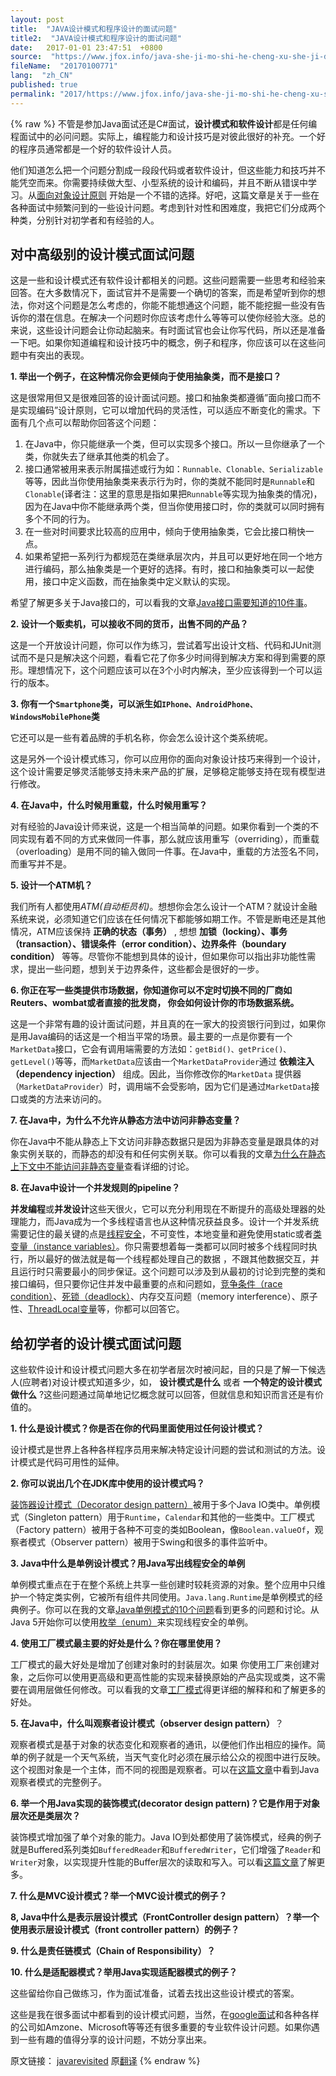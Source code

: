 ```yaml
---
layout: post
title:  "JAVA设计模式和程序设计的面试问题"
title2:  "JAVA设计模式和程序设计的面试问题"
date:   2017-01-01 23:47:51  +0800
source:  "https://www.jfox.info/java-she-ji-mo-shi-he-cheng-xu-she-ji-de-mian-shi-wen-ti.html"
fileName:  "20170100771"
lang:  "zh_CN"
published: true
permalink: "2017/https://www.jfox.info/java-she-ji-mo-shi-he-cheng-xu-she-ji-de-mian-shi-wen-ti.html"
---
```

{% raw %}
不管是参加Java面试还是C#面试，**设计模式和软件设计**都是任何编程面试中的必问问题。实际上，编程能力和设计技巧是对彼此很好的补充。一个好的程序员通常都是一个好的软件设计人员。

他们知道怎么把一个问题分割成一段段代码或者软件设计，但这些能力和技巧并不能凭空而来。你需要持续做大型、小型系统的设计和编码，并且不断从错误中学习。从[面向对象设计原则](/url.php?_src=&amp;isencode=1&amp;content=dGltZT0xNDMzODU1MzIzMDk4JnVybD1odHRwJTNBJTJGJTJGamF2YXJldmlzaXRlZC5ibG9nc3BvdC5jb20lMkYyMDEyJTJGMDMlMkYxMC1vYmplY3Qtb3JpZW50ZWQtZGVzaWduLXByaW5jaXBsZXMuaHRtbA==) 开始是一个不错的选择。好吧，这篇文章是关于一些在各种面试中频繁问到的一些设计问题。考虑到针对性和困难度，我把它们分成两个种类，分别针对初学者和有经验的人。

## 对中高级别的设计模式面试问题

这是一些和设计模式还有软件设计都相关的问题。这些问题需要一些思考和经验来回答。在大多数情况下，面试官并不是需要一个确切的答案，而是希望听到你的想法，你对这个问题是怎么考虑的，你能不能想通这个问题，能不能挖掘一些没有告诉你的潜在信息。在解决一个问题时你应该考虑什么等等可以使你经验大涨。总的来说，这些设计问题会让你动起脑来。有时面试官也会让你写代码，所以还是准备一下吧。如果你知道编程和设计技巧中的概念，例子和程序，你应该可以在这些问题中有突出的表现。

**1. 举出一个例子，在这种情况你会更倾向于使用抽象类，而不是接口？**

这是很常用但又是很难回答的设计面试问题。接口和抽象类都遵循”面向接口而不是实现编码”设计原则，它可以增加代码的灵活性，可以适应不断变化的需求。下面有几个点可以帮助你回答这个问题：

1. 在Java中，你只能继承一个类，但可以实现多个接口。所以一旦你继承了一个类，你就失去了继承其他类的机会了。
2. 接口通常被用来表示附属描述或行为如：`Runnable、Clonable、Serializable`等等，因此当你使用抽象类来表示行为时，你的类就不能同时是`Runnable`和`Clonable`(译者注：这里的意思是指如果把`Runnable`等实现为抽象类的情况)，因为在Java中你不能继承两个类，但当你使用接口时，你的类就可以同时拥有多个不同的行为。
3. 在一些对时间要求比较高的应用中，倾向于使用抽象类，它会比接口稍快一点。
4. 如果希望把一系列行为都规范在类继承层次内，并且可以更好地在同一个地方进行编码，那么抽象类是一个更好的选择。有时，接口和抽象类可以一起使用，接口中定义函数，而在抽象类中定义默认的实现。

希望了解更多关于Java接口的，可以看我的文章[Java接口需要知道的10件事](/url.php?_src=&amp;isencode=1&amp;content=dGltZT0xNDMzODU1MzIzMDk4JnVybD1odHRwJTNBJTJGJTJGamF2YXJldmlzaXRlZC5ibG9nc3BvdC5jb20lMkYyMDEyJTJGMDQlMkYxMC1wb2ludHMtb24taW50ZXJmYWNlLWluLWphdmEtd2l0aC5odG1s)。

**2. 设计一个贩卖机，可以接收不同的货币，出售不同的产品？**

这是一个开放设计问题，你可以作为练习，尝试着写出设计文档、代码和JUnit测试而不是只是解决这个问题，看看它花了你多少时间得到解决方案和得到需要的原形。理想情况下，这个问题应该可以在3个小时内解决，至少应该得到一个可以运行的版本。

**3. 你有一个`Smartphone`类，可以派生如`IPhone、AndroidPhone、WindowsMobilePhone`类**

它还可以是一些有着品牌的手机名称，你会怎么设计这个类系统呢。

这是另外一个设计模式练习，你可以应用你的面向对象设计技巧来得到一个设计，这个设计需要足够灵活能够支持未来产品的扩展，足够稳定能够支持在现有模型进行修改。

**4. 在Java中，什么时候用重载，什么时候用重写？**

对有经验的Java设计师来说，这是一个相当简单的问题。如果你看到一个类的不同实现有着不同的方式来做同一件事，那么就应该用重写（overriding），而重载（overloading）是用不同的输入做同一件事。在Java中，重载的方法签名不同，而重写并不是。

**5. 设计一个ATM机？**

我们所有人都使用*ATM(自动柜员机)*。想想你会怎么设计一个ATM？就设计金融系统来说，必须知道它们应该在任何情况下都能够如期工作。不管是断电还是其他情况，ATM应该保持 **正确的状态（事务）** , 想想 **加锁（locking）、事务（transaction）、错误条件（error condition）、边界条件（boundary condition）** 等等。尽管你不能想到具体的设计，但如果你可以指出非功能性需求，提出一些问题，想到关于边界条件，这些都会是很好的一步。

**6. 你正在写一些类提供市场数据，你知道你可以不定时切换不同的厂商如Reuters、wombat或者直接的批发商， 你会如何设计你的市场数据系统。**

这是一个非常有趣的设计面试问题，并且真的在一家大的投资银行问到过，如果你是用Java编码的话这是一个相当平常的场景。最主要的一点是你要有一个`MarketData`接口，它会有调用端需要的方法如：`getBid()、getPrice()、getLevel()`等等，而`MarketData`应该由一个`MarketDataProvider`通过 **依赖注入（dependency injection）** 组成。因此，当你修改你的`MarketData` 提供器（`MarketDataProvider`）时，调用端不会受影响，因为它们是通过`MarketData`接口或类的方法来访问的。

**7. 在Java中，为什么不允许从静态方法中访问非静态变量？**

你在Java中不能从静态上下文访问非静态数据只是因为非静态变量是跟具体的对象实例关联的，而静态的却没有和任何实例关联。你可以看我的文章[为什么在静态上下文中不能访问非静态变量](/url.php?_src=&amp;isencode=1&amp;content=dGltZT0xNDMzODU1MzIzMDk4JnVybD1odHRwJTNBJTJGJTJGamF2YXJldmlzaXRlZC5ibG9nc3BvdC5jb20lMkYyMDEyJTJGMDIlMkZ3aHktbm9uLXN0YXRpYy12YXJpYWJsZS1jYW5ub3QtYmUuaHRtbA==)查看详细的讨论。

**8. 在Java中设计一个并发规则的pipeline？**

**并发编程**或**并发设计**这些天很火，它可以充分利用现在不断提升的高级处理器的处理能力，而Java成为一个多线程语言也从这种情况获益良多。设计一个并发系统需要记住的最关键的点是[线程安全](/url.php?_src=&amp;isencode=1&amp;content=dGltZT0xNDMzODU1MzIzMDk5JnVybD1odHRwJTNBJTJGJTJGamF2YXJldmlzaXRlZC5ibG9nc3BvdC5jb20lMkYyMDEyJTJGMDElMkZob3ctdG8td3JpdGUtdGhyZWFkLXNhZmUtY29kZS1pbi1qYXZhLmh0bWw=)，不可变性，本地变量和避免使用static或者[类变量（instance variables）](/url.php?_src=&amp;isencode=1&amp;content=dGltZT0xNDMzODU1MzIzMDk5JnVybD1odHRwJTNBJTJGJTJGamF2YXJldmlzaXRlZC5ibG9nc3BvdC5jb20lMkYyMDEyJTJGMDIlMkZkaWZmZXJlbmNlLWJldHdlZW4taW5zdGFuY2UtY2xhc3MtYW5kLmh0bWw=)。你只需要想着每一类都可以同时被多个线程同时执行，所以最好的做法就是每一个线程都处理自己的数据 ，不跟其他数据交互，并且运行时只需要最小的同步保证。这个问题可以涉及到从最初的讨论到完整的类和接口编码，但只要你记住并发中最重要的点和问题如，[竞争条件（race condition）](/url.php?_src=&amp;isencode=1&amp;content=dGltZT0xNDMzODU1MzIzMDk5JnVybD1odHRwJTNBJTJGJTJGamF2YXJldmlzaXRlZC5ibG9nc3BvdC5jb20lMkYyMDEyJTJGMDIlMkZkaWZmZXJlbmNlLWJldHdlZW4taW5zdGFuY2UtY2xhc3MtYW5kLmh0bWw=)、[死锁（deadlock）](/url.php?_src=&amp;isencode=1&amp;content=dGltZT0xNDMzODU1MzIzMDk5JnVybD1odHRwJTNBJTJGJTJGamF2YXJldmlzaXRlZC5ibG9nc3BvdC5jb20lMkYyMDEwJTJGMTAlMkZ3aGF0LWlzLWRlYWRsb2NrLWluLWphdmEtaG93LXRvLWZpeC1pdC5odG1s)、内存交互问题（memory interference）、原子性、[ThreadLocal变量](/url.php?_src=&amp;isencode=1&amp;content=dGltZT0xNDMzODU1MzIzMDk5JnVybD1odHRwJTNBJTJGJTJGamF2YXJldmlzaXRlZC5ibG9nc3BvdC5jb20lMkYyMDEyJTJGMDUlMkZob3ctdG8tdXNlLXRocmVhZGxvY2FsLWluLWphdmEtYmVuZWZpdHMuaHRtbA==)等，你都可以回答它。

## 给初学者的设计模式面试问题

这些软件设计和设计模式问题大多在初学者层次时被问起，目的只是了解一下候选人(应聘者)对设计模式知道多少，如， **设计模式是什么** 或者 **一个特定的设计模式做什么** ?这些问题通过简单地记忆概念就可以回答，但就信息和知识而言还是有价值的。

**1. 什么是设计模式？你是否在你的代码里面使用过任何设计模式？**

设计模式是世界上各种各样程序员用来解决特定设计问题的尝试和测试的方法。设计模式是代码可用性的延伸。

**2. 你可以说出几个在JDK库中使用的设计模式吗？**

[装饰器设计模式（Decorator design pattern）](/url.php?_src=&amp;isencode=1&amp;content=dGltZT0xNDMzODU1MzIzMDk5JnVybD1odHRwJTNBJTJGJTJGamF2YXJldmlzaXRlZC5ibG9nc3BvdC5jb20lMkYyMDExJTJGMTElMkZkZWNvcmF0b3ItZGVzaWduLXBhdHRlcm4tamF2YS1leGFtcGxlLmh0bWw=)被用于多个Java IO类中。单例模式（Singleton pattern）用于`Runtime`，`Calendar`和其他的一些类中。工厂模式（Factory pattern）被用于各种不可变的类如Boolean，像`Boolean.valueOf`，观察者模式（Observer pattern）被用于Swing和很多的事件监听中。

**3. Java中什么是单例设计模式？用Java写出线程安全的单例**

单例模式重点在于在整个系统上共享一些创建时较耗资源的对象。整个应用中只维护一个特定类实例，它被所有组件共同使用。`Java.lang.Runtime`是单例模式的经典例子。你可以在我的文章[Java单例模式的10个问题](/url.php?_src=&amp;isencode=1&amp;content=dGltZT0xNDMzODU1MzIzMTAwJnVybD1odHRwJTNBJTJGJTJGamF2YXJldmlzaXRlZC5ibG9nc3BvdC5jb20lMkYyMDExJTJGMDMlMkYxMC1pbnRlcnZpZXctcXVlc3Rpb25zLW9uLXNpbmdsZXRvbi5odG1s)看到更多的问题和讨论。从Java 5开始你可以使用[枚举（enum）](/url.php?_src=&amp;isencode=1&amp;content=dGltZT0xNDMzODU1MzIzMTAwJnVybD1odHRwJTNBJTJGJTJGamF2YXJldmlzaXRlZC5ibG9nc3BvdC5jb20lMkYyMDExJTJGMDglMkZlbnVtLWluLWphdmEtZXhhbXBsZS10dXRvcmlhbC5odG1s)来实现线程安全的单例。

**4. 使用工厂模式最主要的好处是什么？你在哪里使用？**

工厂模式的最大好处是增加了创建对象时的封装层次。如果 你使用工厂来创建对象，之后你可以使用更高级和更高性能的实现来替换原始的产品实现或类，这不需要在调用层做任何修改。可以看我的文章[工厂模式](/url.php?_src=&amp;isencode=1&amp;content=dGltZT0xNDMzODU1MzIzMTAwJnVybD1odHRwJTNBJTJGJTJGamF2YXJldmlzaXRlZC5ibG9nc3BvdC5jb20lMkYyMDExJTJGMTIlMkZmYWN0b3J5LWRlc2lnbi1wYXR0ZXJuLWphdmEtZXhhbXBsZS5odG1s)得更详细的解释和和了解更多的好处。

**5. 在Java中，什么叫观察者设计模式（observer design pattern）**？

观察者模式是基于对象的状态变化和观察者的通讯，以便他们作出相应的操作。简单的例子就是一个天气系统，当天气变化时必须在展示给公众的视图中进行反映。这个视图对象是一个主体，而不同的视图是观察者。可以在[这篇文章](/url.php?_src=&amp;isencode=1&amp;content=dGltZT0xNDMzODU1MzIzMTAwJnVybD1odHRwJTNBJTJGJTJGamF2YXJldmlzaXRlZC5ibG9nc3BvdC5zZyUyRjIwMTElMkYxMiUyRm9ic2VydmVyLWRlc2lnbi1wYXR0ZXJuLWphdmEtZXhhbXBsZS5odG1s)中看到Java观察者模式的完整例子。

**6. 举一个用Java实现的装饰模式(decorator design pattern)？它是作用于对象层次还是类层次？**

装饰模式增加强了单个对象的能力。Java IO到处都使用了装饰模式，经典的例子就是Buffered系列类如`BufferedReader`和`BufferedWriter`，它们增强了`Reader`和`Writer`对象，以实现提升性能的Buffer层次的读取和写入。可以看[这篇文章](/url.php?_src=&amp;isencode=1&amp;content=dGltZT0xNDMzODU1MzIzMTAwJnVybD1odHRwJTNBJTJGJTJGamF2YXJldmlzaXRlZC5ibG9nc3BvdC5jb20lMkYyMDExJTJGMTElMkZkZWNvcmF0b3ItZGVzaWduLXBhdHRlcm4tamF2YS1leGFtcGxlLmh0bWw=)了解更多。

**7. 什么是MVC设计模式？举一个MVC设计模式的例子？**

**8, Java中什么是表示层设计模式（FrontController design pattern）？举一个使用表示层设计模式（front controller pattern）的例子？**

**9. 什么是责任链模式（Chain of Responsibility）？**

**10. 什么是适配器模式？举用Java实现适配器模式的例子？**

这些留给你自己做练习，作为面试准备，试着去找出这些设计模式的答案。

这些是我在很多面试中都看到的设计模式问题，当然，在[google面试](/url.php?_src=&amp;isencode=1&amp;content=dGltZT0xNDMzODU1MzIzMTAwJnVybD1odHRwJTNBJTJGJTJGamF2YXJldmlzaXRlZC5ibG9nc3BvdC5jb20lMkYyMDEyJTJGMDElMkZnb29nbGUtaW50ZXJ2aWV3LXF1ZXN0aW9ucy1hbnN3ZXJzLXRvcC5odG1s)和各种各样的公司如Amzone、Microsoft等等还有很多重要的专业软件设计问题。如果你遇到一些有趣的值得分享的设计问题，不妨分享出来。

原文链接： [javarevisited](/url.php?_src=&amp;isencode=1&amp;content=dGltZT0xNDMzODU1MzIzMTAwJnVybD1odHRwJTNBJTJGJTJGamF2YXJldmlzaXRlZC5ibG9nc3BvdC50dyUyRjIwMTIlMkYwNiUyRjIwLWRlc2lnbi1wYXR0ZXJuLWFuZC1zb2Z0d2FyZS1kZXNpZ24uaHRtbA==)  原[翻译](/url.php?_src=&amp;isencode=1&amp;content=dGltZT0xNDMzODU1MzIzMTAwJnVybD1odHRwJTNBJTJGJTJGd3d3LmltcG9ydG5ldy5jb20lMkY=)
{% endraw %}
